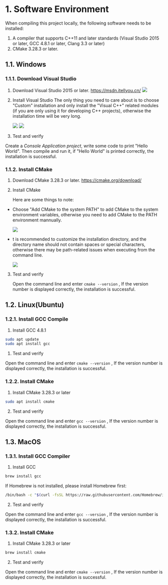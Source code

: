 # 1. Software Environment

When compiling this project locally, the following software needs to be installed:

1. A compiler that supports C++11 and later standards (Visual Studio 2015 or later, GCC 4.8.1 or later, Clang 3.3 or later)
2. CMake 3.28.3 or later.

## 1.1. Windows

### 1.1.1. Download Visual Studio

1. Download Visual Studio 2015 or later.
https://msdn.itellyou.cn/
![](http://sunlogging.com/docs/common_util/imgs/msdn_itellyou_win7_64.png)

2. Install Visual Studio
The only thing you need to care about is to choose "Custom" installation and only install the "Visual C++" related modules (if you are only using it for developing C++ projects), otherwise the installation time will be very long.

    ![](http://sunlogging.com/docs/common_util/imgs/visualstudio2015_4.png)
    ![](http://sunlogging.com/docs/common_util/imgs/visualstudio2015_5.png)

3. Test and verify

Create a *Console Application project*, write some code to print "Hello World". Then compile and run it, if "Hello World" is printed correctly, the installation is successful.

### 1.1.2. Install CMake

1. Download CMake 3.28.3 or later.
https://cmake.org/download/

2. Install CMake

    Here are some things to note:
- Choose "Add CMake to the system PATH" to add CMake to the system environment variables, otherwise you need to add CMake to the PATH environment mannually.

    ![](http://sunlogging.com/docs/common_util/imgs/cmake.png)

- t is recommended to customize the installation directory, and the directory name should not contain spaces or special characters, otherwise there may be path-related issues when executing from the command line.
  
    ![](http://sunlogging.com/docs/common_util/imgs/cmake2.png)

3. Test and verify

    Open the command line and enter ```cmake --version``` , If the version number is displayed correctly, the installation is successful.

## 1.2. Linux(Ubuntu)

### 1.2.1. Install GCC Compile

1. Install GCC 4.8.1

```bash
sudo apt update
sudo apt install gcc
```

1. Test and verify

Open the command line and enter ```cmake --version``` , If the version number is displayed correctly, the installation is successful.

### 1.2.2. Install CMake

1. Install CMake 3.28.3 or later

```bash
sudo apt install cmake
```

2. Test and verify

Open the command line and enter ```gcc --version``` , If the version number is displayed correctly, the installation is successful.

## 1.3. MacOS

### 1.3.1. Install GCC Compiler

1. Install GCC

```bash
brew install gcc
```

If Homebrew is not installed, please install Homebrew first:

```bash
/bin/bash -c "$(curl -fsSL https://raw.githubusercontent.com/Homebrew/install/HEAD/install.sh)"
```

2. Test and verify

Open the command line and enter ```gcc --version``` , If the version number is displayed correctly, the installation is successful.

### 1.3.2. Install CMake

1. Install CMake 3.28.3 or later

```bash
brew install cmake
```

2. Test and verify

Open the command line and enter ```cmake --version``` , If the version number is displayed correctly, the installation is successful.
